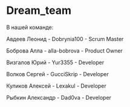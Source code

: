 # Dream_team

В нашей команде:

Авдеев Леонид - Dobrynia100 - Scrum Master

Боброва Алла - alla-bobrova - Product Owner

Визгалов Юрий - Yur3355 - Developer

Волков Сергей - GucciSkrip - Developer

Куликов Алексей - Lexakul - Developer

Рыбкин Александр -  Dad0va - Developer
